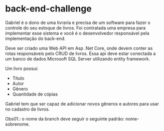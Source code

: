 # back-end-challenge

Gabriel é o dono de uma livraria e precisa de um software para fazer o controle do seu estoque de livros. Foi contratada uma empresa para implementar esse sistema e você é o desenvolvedor responsável pela implementação do back-end. 

Deve ser criado uma Web API em Asp .Net Core, onde devem conter as rotas responsáveis pelo CRUD de livros. Essa api deve estar conectada a um banco de dados Microsoft SQL Server utilizando entity framework.

Um livro possui: 
*	Título
*	Autor
*	Gênero
*	Quantidade de cópias

Gabriel tem que ser capaz de adicionar novos gêneros e autores para usar no cadastro de livros. 

Obs01.: o nome da branch deve seguir o seguinte padrão: nome-sobrenome.
